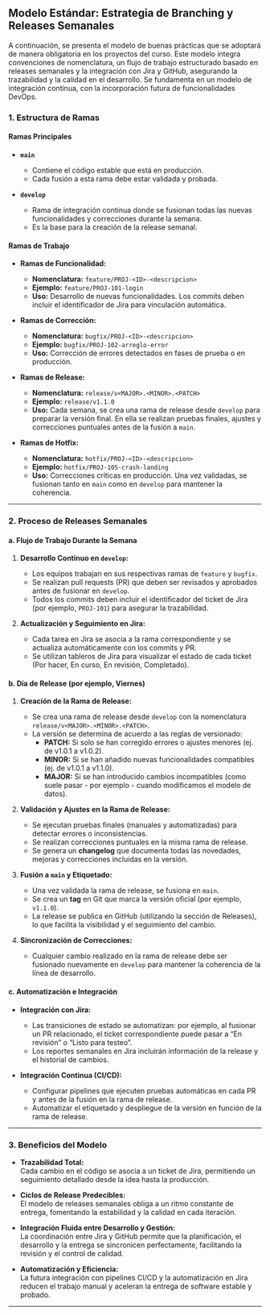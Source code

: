## Modelo Estándar: Estrategia de Branching y Releases Semanales 

A continuación, se presenta el modelo de buenas prácticas que se adoptará de manera obligatoria en los proyectos del curso. Este modelo integra convenciones de nomenclatura, un flujo de trabajo estructurado basado en releases semanales y la integración con Jira y GitHub, asegurando la trazabilidad y la calidad en el desarrollo. Se fundamenta en un modelo de integración continua, con la incorporación futura de funcionalidades DevOps.


### 1. Estructura de Ramas

#### **Ramas Principales**

- **`main`**
    - Contiene el código estable que está en producción.
    - Cada fusión a esta rama debe estar validada y probada.

- **`develop`**
    - Rama de integración continua donde se fusionan todas las nuevas funcionalidades y correcciones durante la semana.
    - Es la base para la creación de la release semanal.

#### **Ramas de Trabajo**

- **Ramas de Funcionalidad:**
    - **Nomenclatura:** `feature/PROJ-<ID>-<descripcion>`
    - **Ejemplo:** `feature/PROJ-101-login`
    - **Uso:** Desarrollo de nuevas funcionalidades. Los commits deben incluir el identificador de Jira para vinculación automática.

- **Ramas de Corrección:**
    - **Nomenclatura:** `bugfix/PROJ-<ID>-<descripcion>`
    - **Ejemplo:** `bugfix/PROJ-102-arreglo-error`
    - **Uso:** Corrección de errores detectados en fases de prueba o en producción.

- **Ramas de Release:**
    - **Nomenclatura:** `release/v<MAJOR>.<MINOR>.<PATCH>`
    - **Ejemplo:** `release/v1.1.0`
    - **Uso:** Cada semana, se crea una rama de release desde `develop` para preparar la versión final. En ella se realizan pruebas finales, ajustes y correcciones puntuales antes de la fusión a `main`.

- **Ramas de Hotfix:**
    - **Nomenclatura:** `hotfix/PROJ-<ID>-<descripcion>`
    - **Ejemplo:** `hotfix/PROJ-105-crash-landing`
    - **Uso:** Correcciones críticas en producción. Una vez validadas, se fusionan tanto en `main` como en `develop` para mantener la coherencia.

---

### 2. Proceso de Releases Semanales

#### **a. Flujo de Trabajo Durante la Semana**

1. **Desarrollo Continuo en `develop`:**
    - Los equipos trabajan en sus respectivas ramas de `feature` y `bugfix`.
    - Se realizan pull requests (PR) que deben ser revisados y aprobados antes de fusionar en `develop`.
    - Todos los commits deben incluir el identificador del ticket de Jira (por ejemplo, `PROJ-101`) para asegurar la trazabilidad.

2. **Actualización y Seguimiento en Jira:**
    - Cada tarea en Jira se asocia a la rama correspondiente y se actualiza automáticamente con los commits y PR.
    - Se utilizan tableros de Jira para visualizar el estado de cada ticket (Por hacer, En curso, En revisión, Completado).

#### **b. Día de Release (por ejemplo, Viernes)**

1. **Creación de la Rama de Release:**
    - Se crea una rama de release desde `develop` con la nomenclatura `release/v<MAJOR>.<MINOR>.<PATCH>`.
    - La versión se determina de acuerdo a las reglas de versionado:
        - **PATCH:** Si solo se han corregido errores o ajustes menores (ej. de v1.0.1 a v1.0.2).
        - **MINOR:** Si se han añadido nuevas funcionalidades compatibles (ej. de v1.0.1 a v1.1.0).
        - **MAJOR:** Si se han introducido cambios incompatibles (como suele pasar - por ejemplo - cuando modificamos el modelo de datos).

2. **Validación y Ajustes en la Rama de Release:**
    - Se ejecutan pruebas finales (manuales y automatizadas) para detectar errores o inconsistencias.
    - Se realizan correcciones puntuales en la misma rama de release.
    - Se genera un **changelog** que documenta todas las novedades, mejoras y correcciones incluidas en la versión.

3. **Fusión a `main` y Etiquetado:**
    - Una vez validada la rama de release, se fusiona en `main`.
    - Se crea un **tag** en Git que marca la versión oficial (por ejemplo, `v1.1.0`).
    - La release se publica en GitHub (utilizando la sección de Releases), lo que facilita la visibilidad y el seguimiento del cambio.

4. **Sincronización de Correcciones:**
    - Cualquier cambio realizado en la rama de release debe ser fusionado nuevamente en `develop` para mantener la coherencia de la línea de desarrollo.

#### **c. Automatización e Integración**

- **Integración con Jira:**
    - Las transiciones de estado se automatizan: por ejemplo, al fusionar un PR relacionado, el ticket correspondiente puede pasar a “En revisión” o “Listo para testeo”.
    - Los reportes semanales en Jira incluirán información de la release y el historial de cambios.

- **Integración Continua (CI/CD):**
    - Configurar pipelines que ejecuten pruebas automáticas en cada PR y antes de la fusión en la rama de release.
    - Automatizar el etiquetado y despliegue de la versión en función de la rama de release.

---

### 3. Beneficios del Modelo

- **Trazabilidad Total:**  
  Cada cambio en el código se asocia a un ticket de Jira, permitiendo un seguimiento detallado desde la idea hasta la producción.

- **Ciclos de Release Predecibles:**  
  El modelo de releases semanales obliga a un ritmo constante de entrega, fomentando la estabilidad y la calidad en cada iteración.

- **Integración Fluida entre Desarrollo y Gestión:**  
  La coordinación entre Jira y GitHub permite que la planificación, el desarrollo y la entrega se sincronicen perfectamente, facilitando la revisión y el control de calidad.

- **Automatización y Eficiencia:**  
  La futura integración con pipelines CI/CD y la automatización en Jira reducen el trabajo manual y aceleran la entrega de software estable y probado.

---
